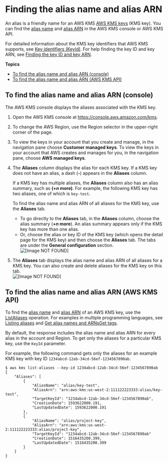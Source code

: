 # Finding the alias name and alias ARN<a name="find-cmk-alias"></a>

An alias is a friendly name for an AWS KMS [AWS KMS keys](concepts.md#kms_keys) \(KMS key\)\. You can find the [alias name](concepts.md#key-id-alias-name) and [alias ARN](concepts.md#key-id-alias-ARN) in the AWS KMS console or AWS KMS API\.

For detailed information about the KMS key identifiers that AWS KMS supports, see [Key identifiers \(KeyId\)](concepts.md#key-id)\. For help finding the key ID and key ARN, see [Finding the key ID and key ARN](find-cmk-id-arn.md)\.

**Topics**
+ [To find the alias name and alias ARN \(console\)](#find-alias-console)
+ [To find the alias name and alias ARN \(AWS KMS API\)](#find-cmk-arn-api)

## To find the alias name and alias ARN \(console\)<a name="find-alias-console"></a>

The AWS KMS console displays the aliases associated with the KMS key\. 

1. Open the AWS KMS console at [https://console\.aws\.amazon\.com/kms](https://console.aws.amazon.com/kms)\.

1. To change the AWS Region, use the Region selector in the upper\-right corner of the page\.

1. To view the keys in your account that you create and manage, in the navigation pane choose **Customer managed keys**\. To view the keys in your account that AWS creates and manages for you, in the navigation pane, choose **AWS managed keys**\.

1. The **Aliases** column displays the alias for each KMS key\. If a KMS key does not have an alias, a dash \(**\-**\) appears in the **Aliases** column\.

   If a KMS key has multiple aliases, the **Aliases** column also has an alias summary, such as **\(\+*n* more\)**\. For example, the following KMS key has two aliases, one of which is `key-test`\. 

   To find the alias name and alias ARN of all aliases for the KMS key, use the **Aliases** tab\. 
   + To go directly to the **Aliases** tab, in the **Aliases** column, choose the alias summary \(**\+*n* more**\)\. An alias summary appears only if the KMS key has more than one alias\.
   + Or, choose the alias or key ID of the KMS key \(which opens the detail page for the KMS key\) and then choose the **Aliases** tab\. The tabs are under the **General configuration** section\.   
![\[Image NOT FOUND\]](http://docs.aws.amazon.com/kms/latest/developerguide/images/find-alias-name-1-sm.png)

1. The **Aliases** tab displays the alias name and alias ARN of all aliases for a KMS key\. You can also create and delete aliases for the KMS key on this tab\.  
![\[Image NOT FOUND\]](http://docs.aws.amazon.com/kms/latest/developerguide/images/alias-tab-1.png)

## To find the alias name and alias ARN \(AWS KMS API\)<a name="find-cmk-arn-api"></a>

To find the [alias name](concepts.md#key-id-alias-name) and [alias ARN](concepts.md#key-id-alias-ARN) of an AWS KMS key, use the [ListAliases](https://docs.aws.amazon.com/kms/latest/APIReference/API_ListAliases.html) operation\. For examples in multiple programming languages, see [Listing aliases](programming-aliases.md#list-aliases) and [Get alias names and ARNsGet tags](viewing-keys-cli.md#viewing-keys-list-aliases)\.

By default, the response includes the alias name and alias ARN for every alias in the account and Region\. To get only the aliases for a particular KMS key, use the `KeyId` parameter\.

For example, the following command gets only the aliases for an example KMS key with key ID `1234abcd-12ab-34cd-56ef-1234567890ab`\. 

```
$ aws kms list-aliases --key-id 1234abcd-12ab-34cd-56ef-1234567890ab
{
    "Aliases": [
        {
            "AliasName": "alias/key-test",
            "AliasArn": "arn:aws:kms:us-west-2:111122223333:alias/key-test",
            "TargetKeyId": "1234abcd-12ab-34cd-56ef-1234567890ab",
            "CreationDate": 1593622000.191,
            "LastUpdatedDate": 1593622000.191
        },
        {
            "AliasName": "alias/project-key",
            "AliasArn": "arn:aws:kms:us-west-2:111122223333:alias/project-key",
            "TargetKeyId": "1234abcd-12ab-34cd-56ef-1234567890ab"
            "CreationDate": 1516435200.399,
            "LastUpdatedDate": 1516435200.399
        }
    ]
}
```
